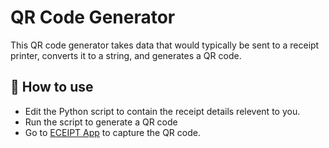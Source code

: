 # QR Code Generator

This QR code generator takes data that would typically be sent to a receipt printer, converts it to a string, and generates a QR code. 

## 📝 How to use

- Edit the Python script to contain the receipt details relevent to you. 
- Run the script to generate a QR code 
- Go to [ECEIPT App](https://github.com/calwinship/ECEIPT-App) to capture the QR code. 
